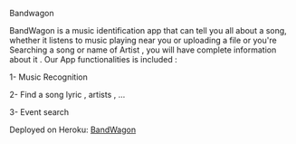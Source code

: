 Bandwagon

BandWagon is a music identification app that can tell you all about a song, whether it listens to music playing near you or uploading a file or  you're Searching a song or name of Artist , you will have complete information about it . Our App functionalities is included :

   1-	Music Recognition 
   
   2-	Find a song lyric , artists , ...
   
   3-	Event search 

Deployed on Heroku: [BandWagon](https://omegagroup.herokuapp.com/)
